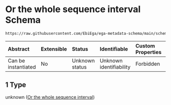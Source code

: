 # Or the whole sequence interval Schema

```txt
https://raw.githubusercontent.com/EbiEga/ega-metadata-schema/main/schemas/EGA.common-definitions.json#/$defs/sequenceCoordinates/anyOf/1
```



| Abstract            | Extensible | Status         | Identifiable            | Custom Properties | Additional Properties | Access Restrictions | Defined In                                                                                           |
| :------------------ | :--------- | :------------- | :---------------------- | :---------------- | :-------------------- | :------------------ | :--------------------------------------------------------------------------------------------------- |
| Can be instantiated | No         | Unknown status | Unknown identifiability | Forbidden         | Allowed               | none                | [EGA.common-definitions.json\*](../../../schemas/EGA.common-definitions.json "open original schema") |

## 1 Type

unknown ([Or the whole sequence interval](ega-4-defs-sequence-coordinates-anyof-or-the-whole-sequence-interval.md))
